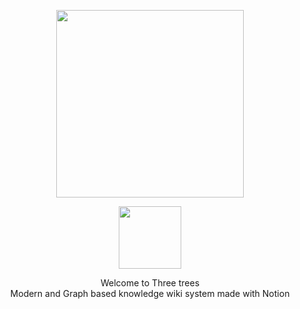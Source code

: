 <p align="center">
<img src="https://user-images.githubusercontent.com/27716524/152349063-51b1ba7e-2775-4b98-b02f-51f51c4d857b.png" style="width: 300px">
</img>
</p>

<p align="center">
<img src="https://user-images.githubusercontent.com/27716524/153995097-fb2b2aae-fc27-4846-b37c-17bdd6586a8a.png" href="https://join.slack.com/t/threebases/shared_invite/zt-13fpdkb1z-xf1tspYebM0PW0laVLs3Dg" style="height: 100px">
</img>
</p>



<p align="center">
Welcome to Three trees
  <br/>
Modern and Graph based knowledge wiki system made with Notion
</p>

